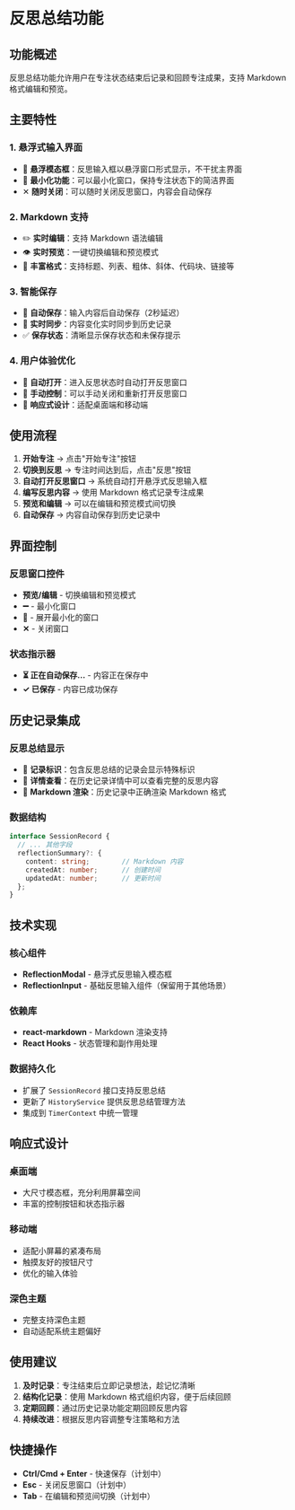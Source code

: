 # 反思总结功能

## 功能概述

反思总结功能允许用户在专注状态结束后记录和回顾专注成果，支持 Markdown 格式编辑和预览。

## 主要特性

### 1. 悬浮式输入界面
- 🎯 **悬浮模态框**：反思输入框以悬浮窗口形式显示，不干扰主界面
- 📖 **最小化功能**：可以最小化窗口，保持专注状态下的简洁界面
- ✕ **随时关闭**：可以随时关闭反思窗口，内容会自动保存

### 2. Markdown 支持
- ✏️ **实时编辑**：支持 Markdown 语法编辑
- 👁️ **实时预览**：一键切换编辑和预览模式
- 🎨 **丰富格式**：支持标题、列表、粗体、斜体、代码块、链接等

### 3. 智能保存
- 💾 **自动保存**：输入内容后自动保存（2秒延迟）
- 🔄 **实时同步**：内容变化实时同步到历史记录
- ✅ **保存状态**：清晰显示保存状态和未保存提示

### 4. 用户体验优化
- 🚀 **自动打开**：进入反思状态时自动打开反思窗口
- 🔘 **手动控制**：可以手动关闭和重新打开反思窗口
- 📱 **响应式设计**：适配桌面端和移动端

## 使用流程

1. **开始专注** → 点击"开始专注"按钮
2. **切换到反思** → 专注时间达到后，点击"反思"按钮
3. **自动打开反思窗口** → 系统自动打开悬浮式反思输入框
4. **编写反思内容** → 使用 Markdown 格式记录专注成果
5. **预览和编辑** → 可以在编辑和预览模式间切换
6. **自动保存** → 内容自动保存到历史记录中

## 界面控制

### 反思窗口控件
- **预览/编辑** - 切换编辑和预览模式
- **➖** - 最小化窗口
- **📖** - 展开最小化的窗口  
- **✕** - 关闭窗口

### 状态指示器
- **⏳ 正在自动保存...** - 内容正在保存中
- **✓ 已保存** - 内容已成功保存

## 历史记录集成

### 反思总结显示
- 📝 **记录标识**：包含反思总结的记录会显示特殊标识
- 📖 **详情查看**：在历史记录详情中可以查看完整的反思内容
- 🎨 **Markdown 渲染**：历史记录中正确渲染 Markdown 格式

### 数据结构
```typescript
interface SessionRecord {
  // ... 其他字段
  reflectionSummary?: {
    content: string;        // Markdown 内容
    createdAt: number;      // 创建时间
    updatedAt: number;      // 更新时间
  };
}
```

## 技术实现

### 核心组件
- **ReflectionModal** - 悬浮式反思输入模态框
- **ReflectionInput** - 基础反思输入组件（保留用于其他场景）

### 依赖库
- **react-markdown** - Markdown 渲染支持
- **React Hooks** - 状态管理和副作用处理

### 数据持久化
- 扩展了 `SessionRecord` 接口支持反思总结
- 更新了 `HistoryService` 提供反思总结管理方法
- 集成到 `TimerContext` 中统一管理

## 响应式设计

### 桌面端
- 大尺寸模态框，充分利用屏幕空间
- 丰富的控制按钮和状态指示器

### 移动端
- 适配小屏幕的紧凑布局
- 触摸友好的按钮尺寸
- 优化的输入体验

### 深色主题
- 完整支持深色主题
- 自动适配系统主题偏好

## 使用建议

1. **及时记录**：专注结束后立即记录想法，趁记忆清晰
2. **结构化记录**：使用 Markdown 格式组织内容，便于后续回顾
3. **定期回顾**：通过历史记录功能定期回顾反思内容
4. **持续改进**：根据反思内容调整专注策略和方法

## 快捷操作

- **Ctrl/Cmd + Enter** - 快速保存（计划中）
- **Esc** - 关闭反思窗口（计划中）
- **Tab** - 在编辑和预览间切换（计划中）